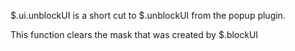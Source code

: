 $.ui.unblockUI is a short cut to $.unblockUI from the popup plugin.

This function clears the mask that was created by $.blockUI